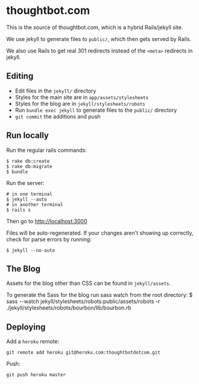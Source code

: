 thoughtbot.com
==============

This is the source of thoughtbot.com, which is a hybrid Rails/jekyll site.

We use jekyll to generate files to `public/`, which then gets served by Rails.

We also use Rails to get real 301 redirects instead of the `<meta>` redirects in
jekyll.

Editing
-------

* Edit files in the `jekyll/` directory
* Styles for the main site are in `app/assets/stylesheets`
* Styles for the blog are in `jekyll/stylesheets/robots`
* Run `bundle exec jekyll` to generate files to the `public/` directory
* `git commit` the additions and push

Run locally
-----------

Run the regular rails commands:

    $ rake db:create
    $ rake db:migrate
    $ bundle

Run the server:

    # in one terminal
    $ jekyll --auto
    # in another terminal
    $ rails s

Then go to [http://localhost:3000](http://localhost:3000)

Files will be auto-regenerated.  If your changes aren't showing up correctly,
check for parse errors by running:

    $ jekyll --no-auto

The Blog
--------

Assets for the blog other than CSS can be found in `jekyll/assets`.

To generate the Sass for the blog run sass watch from the root directory:
    $ sass --watch jekyll/stylesheets/robots:public/assets/robots -r ./jekyll/stylesheets/robots/bourbon/lib/bourbon.rb

Deploying
---------

Add a `heroku` remote:

    git remote add heroku git@heroku.com:thoughtbotdotcom.git

Push:

    git push heroku master
